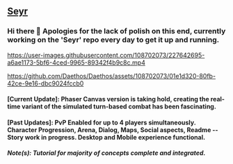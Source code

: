 ## [Seyr](https://ascea.herokuapp.com/)
### Hi there 👋 Apologies for the lack of polish on this end, currently working on the 'Seyr' repo every day to get it up and running.

https://user-images.githubusercontent.com/108702073/227642695-a6ae1173-5bf6-4ced-9965-89342f4b9c8c.mp4


https://github.com/Daethos/Daethos/assets/108702073/01e1d320-80fb-42ce-9e16-dbc9024fccb0


#### [Current Update]: Phaser Canvas version is taking hold, creating the real-time variant of the simulated turn-based combat has been fascinating.
#### [Past Updates]: PvP Enabled for up to 4 players simultaneously. Character Progression, Arena, Dialog, Maps, Social aspects, Readme -- Story work in progress. Desktop and Mobile experience functional.
##### Note(s): Tutorial for majority of concepts complete and integrated.

<!--
**Daethos/Daethos** is a ✨ _special_ ✨ repository because its `README.md` (this file) appears on your GitHub profile.

Here are some ideas to get you started:

- 🔭 I’m currently working on ...
- 🌱 I’m currently learning ...
- 👯 I’m looking to collaborate on ...
- 🤔 I’m looking for help with ...
- 💬 Ask me about ...
- 📫 How to reach me: ...
- 😄 Pronouns: ...
- ⚡ Fun fact: ...
-->
